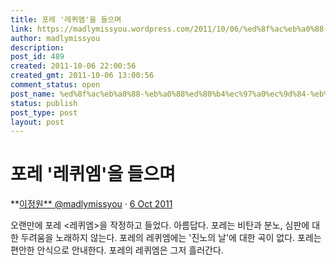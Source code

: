 ```yaml
---
title: 포레 '레퀴엠'을 들으며
link: https://madlymissyou.wordpress.com/2011/10/06/%ed%8f%ac%eb%a0%88-%eb%a0%88%ed%80%b4%ec%97%a0%ec%9d%84-%eb%93%a4%ec%9c%bc%eb%a9%b0/
author: madlymissyou
description: 
post_id: 489
created: 2011-10-06 22:00:56
created_gmt: 2011-10-06 13:00:56
comment_status: open
post_name: %ed%8f%ac%eb%a0%88-%eb%a0%88%ed%80%b4%ec%97%a0%ec%9d%84-%eb%93%a4%ec%9c%bc%eb%a9%b0
status: publish
post_type: post
layout: post
---
```


# 포레 '레퀴엠'을 들으며

**[이정원** @madlymissyou](https://twitter.com/madlymissyou) · [6 Oct 2011](https://twitter.com/madlymissyou/status/121721415773851648)

오랜만에 포레 <레퀴엠>을 작정하고 들었다. 아름답다. 포레는 비탄과 분노, 심판에 대한 두려움을 노래하지 않는다. 포레의 레퀴엠에는 '진노의 날'에 대한 곡이 없다. 포레는 편안한 안식으로 안내한다. 포레의 레퀴엠은 그저 흘러간다.